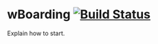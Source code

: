 
# wBoarding [![Build Status](https://travis-ci.org/Wandalen/wBoarding.svg?branch=master)](https://travis-ci.org/Wandalen/wBoarding)

Explain how to start.
